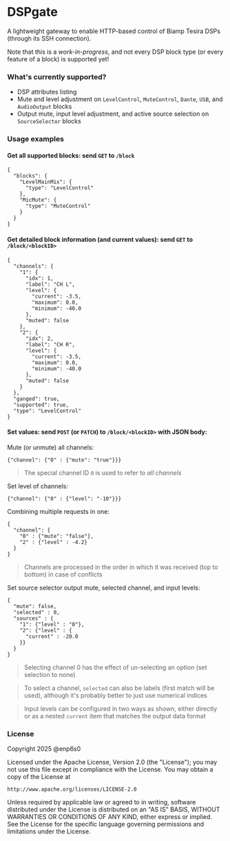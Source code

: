 # DSPgate

A lightweight gateway to enable HTTP-based control of Biamp Tesira DSPs (through its SSH connection).

Note that this is a *work-in-progress*, and not every DSP block type (or every feature of a block) is supported yet!

### What's currently supported?

* DSP attributes listing
* Mute and level adjustment on `LevelControl`, `MuteControl`, `Dante`, `USB`, and `AudioOutput` blocks
* Output mute, input level adjustment, and active source selection on `SourceSelector` blocks

### Usage examples

#### Get all supported blocks: send `GET` to `/block`

```
{
  "blocks": {
    "LevelMainMix": {
      "type": "LevelControl"
    },
    "MicMute": {
      "type": "MuteControl"
    }
  }
}
```

#### Get detailed block information (and current values): send `GET` to `/block/<blockID>`

```
{
  "channels": {
    "1": {
      "idx": 1, 
      "label": "CH L", 
      "level": {
        "current": -3.5, 
        "maximum": 0.0, 
        "minimum": -40.0
      }, 
      "muted": false
    }, 
    "2": {
      "idx": 2, 
      "label": "CH R", 
      "level": {
        "current": -3.5, 
        "maximum": 0.0, 
        "minimum": -40.0
      }, 
      "muted": false
    }
  }, 
  "ganged": true, 
  "supported": true, 
  "type": "LevelControl"
}
```

#### Set values: send `POST` (or `PATCH`) to `/block/<blockID>` with JSON body:

Mute (or unmute) all channels:
```
{"channel": {"0" : {"mute": "true"}}}
```

> The special channel ID `0` is used to refer to *all channels*

Set level of channels:
```
{"channel": {"0" : {"level": "-10"}}}
```

Combining multiple requests in one:
```
{
  "channel": {
    "0" : {"mute": "false"},
    "2" : {"level" : -4.2}
  }
}
```

> Channels are processed in the order in which it was received (top to bottom) in case of conflicts

Set source selector output mute, selected channel, and input levels:
```
{
  "mute": false, 
  "selected" : 0, 
  "sources" : {
    "1": {"level" : "0"},
    "2": {"level" : {
      "current" : -20.0
    }}
  }
}
```

> Selecting channel 0 has the effect of un-selecting an option (set selection to none)

> To select a channel, `selected` can also be labels (first match will be used), although it's probably better to just use numerical indices

> Input levels can be configured in two ways as shown, either directly or as a nested `current` item that matches the output data format

### License
Copyright 2025 @enp6s0

Licensed under the Apache License, Version 2.0 (the "License");
you may not use this file except in compliance with the License.
You may obtain a copy of the License at

    http://www.apache.org/licenses/LICENSE-2.0

Unless required by applicable law or agreed to in writing, software
distributed under the License is distributed on an "AS IS" BASIS,
WITHOUT WARRANTIES OR CONDITIONS OF ANY KIND, either express or implied.
See the License for the specific language governing permissions and
limitations under the License.
